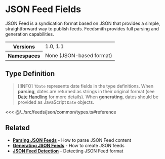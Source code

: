 # JSON Feed Fields

JSON Feed is a syndication format based on JSON that provides a simple, straightforward way to publish feeds. Feedsmith provides full parsing and generation capabilities.

<table>
  <tbody>
    <tr>
      <th>Versions</th>
      <td>1.0, 1.1</td>
    </tr>
    <tr>
      <th>Namespaces</th>
      <td>None (JSON-based format)</td>
    </tr>
  </tbody>
</table>

## Type Definition

> [!INFO]
> `TDate` represents date fields in the type definitions. When **parsing**, dates are returned as strings in their original format (see [Date Handling](/parsing/dates) for more details). When **generating**, dates should be provided as JavaScript `Date` objects.

<<< @/../src/feeds/json/common/types.ts#reference

## Related

- **[Parsing JSON Feeds](/parsing/#json-feed)** - How to parse JSON Feed content
- **[Generating JSON Feeds](/generating/#json-feed)** - How to create JSON feeds
- **[JSON Feed Detection](/parsing/detecting#json-feed)** - Detecting JSON Feed format